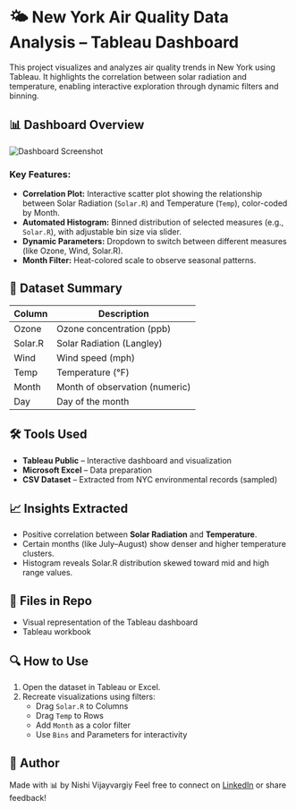# 🌤 New York Air Quality Data Analysis – Tableau Dashboard

This project visualizes and analyzes air quality trends in New York using Tableau. It highlights the correlation between solar radiation and temperature, enabling interactive exploration through dynamic filters and binning.

## 📊 Dashboard Overview

![Dashboard Screenshot](d1a14818-43b2-4ea7-9387-fe11cf894f5a.png)

### Key Features:
- **Correlation Plot:** Interactive scatter plot showing the relationship between Solar Radiation (`Solar.R`) and Temperature (`Temp`), color-coded by Month.
- **Automated Histogram:** Binned distribution of selected measures (e.g., `Solar.R`), with adjustable bin size via slider.
- **Dynamic Parameters:** Dropdown to switch between different measures (like Ozone, Wind, Solar.R).
- **Month Filter:** Heat-colored scale to observe seasonal patterns.


## 📁 Dataset Summary

| Column    | Description                     |
|-----------|---------------------------------|
| Ozone     | Ozone concentration (ppb)       |
| Solar.R   | Solar Radiation (Langley)       |
| Wind      | Wind speed (mph)                |
| Temp      | Temperature (°F)                |
| Month     | Month of observation (numeric)  |
| Day       | Day of the month                |


## 🛠 Tools Used

- **Tableau Public** – Interactive dashboard and visualization
- **Microsoft Excel** – Data preparation
- **CSV Dataset** – Extracted from NYC environmental records (sampled)


## 📈 Insights Extracted

- Positive correlation between **Solar Radiation** and **Temperature**.
- Certain months (like July–August) show denser and higher temperature clusters.
- Histogram reveals Solar.R distribution skewed toward mid and high range values.


## 📎 Files in Repo

- Visual representation of the Tableau dashboard
- Tableau workbook


## 🔍 How to Use

1. Open the dataset in Tableau or Excel.
2. Recreate visualizations using filters:
   - Drag `Solar.R` to Columns
   - Drag `Temp` to Rows
   - Add `Month` as a color filter
   - Use `Bins` and Parameters for interactivity


## 📌 Author

Made with 📊 by Nishi Vijayvargiy
Feel free to connect on [LinkedIn](https://www.linkedin.com/in/nishi-vijayvargiya-849577192/) or share feedback!
